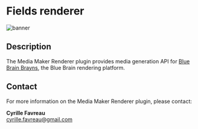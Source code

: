 # Fields renderer

![banner](doc/media_maker_banner.png)

## Description
The Media Maker Renderer plugin provides media generation API for [Blue Brain Brayns](https://github.com/BlueBrain/Brayns), the Blue Brain rendering platform.

## Contact
For more information on the Media Maker Renderer plugin, please contact:

__Cyrille Favreau__  
[cyrille.favreau@gmail.com](cyrille.favreau@gmail.com) 
